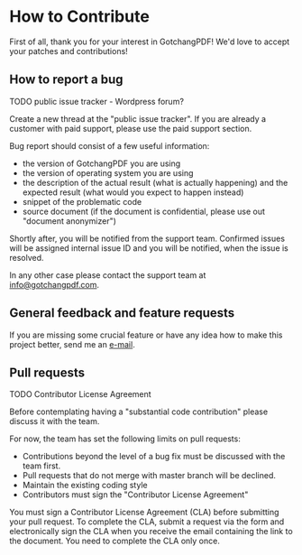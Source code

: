 # How to Contribute

First of all, thank you for your interest in GotchangPDF! We'd love to accept your patches and contributions!

## How to report a bug

TODO public issue tracker - Wordpress forum?

Create a new thread at the "public issue tracker".
If you are already a customer with paid support,
please use the paid support section.

Bug report should consist of a few useful information:
* the version of GotchangPDF you are using
* the version of operating system you are using
* the description of the actual result (what is actually happening) and the expected result (what would you expect to happen instead)
* snippet of the problematic code
* source document (if the document is confidential, please use out "document anonymizer")

Shortly after, you will be notified from the support team.
Confirmed issues will be assigned internal issue ID
and you will be notified, when the issue is resolved.

In any other case please contact the support team
at [info@gotchangpdf.com](mailto:info@gotchangpdf.com).

## General feedback and feature requests

If you are missing some crucial feature or have any idea how to make this project better,
send me an [e-mail](mailto:jur.zikmund@gmail.com).

## Pull requests

TODO Contributor License Agreement

Before contemplating having a "substantial code contribution" please discuss it with the team.

For now, the team has set the following limits on pull requests:
* Contributions beyond the level of a bug fix must be discussed with the team first.
* Pull requests that do not merge with master branch will be declined.
* Maintain the existing coding style
* Contributors must sign the "Contributor License Agreement"

You must sign a Contributor License Agreement (CLA) before submitting your pull request.
To complete the CLA, submit a request via the form and electronically sign the CLA when you receive the email containing the link to the document.
You need to complete the CLA only once.
